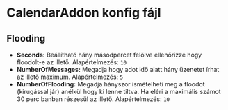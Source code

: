 # CalendarAddon konfig fájl

## Flooding

* **Seconds:** Beállítható hány másodpercet felölve ellenőrizze hogy floodolt-e az illető. Alapértelmezés: `10`
* **NumberOfMessages:** Megadja hogy adot idő alatt hány üzenetet írhat az illető maximum. Alapértelmezés: `5`
* **NumberOfFlooding:** Megadja hányszor ismételheti meg a floodot (kirugással jár) anélkül hogy ki lenne tiltva. Ha eléri a maximális számot 30 perc banban részesül az illető. Alapértelmezés: `10`
